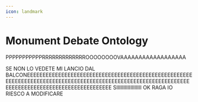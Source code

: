 ```yaml
---
icon: landmark
---
```


# Monument Debate Ontology

PPPPPPPPPPPRRRRRRRRRRRRROOOOOOOOVAAAAAAAAAAAAAAAAAA

SE NON LO VEDETE MI LANCIO DAL BALCONEEEEEEEEEEEEEEEEEEEEEEEEEEEEEEEEEEEEEEEEEEEEEEEEEEEEEEEEEEEEEEEEEEEEEEEEEEEEEEEEEEEEEEEEEEEEEEEEEEEEEEEEEEEEEEEEEEEEEEEEEEEEEEEEEEEEEEEEEEEEEEEEEE
SIIIIIIIIIIIIIIIIII
OK RAGA IO RIESCO A MODIFICARE 
